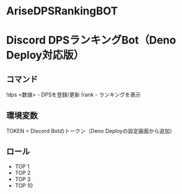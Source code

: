 # AriseDPSRankingBOT

# Discord DPSランキングBot（Deno Deploy対応版）

## コマンド
!dps <数値>  - DPSを登録/更新
!rank        - ランキングを表示

## 環境変数
TOKEN = Discord Botのトークン（Deno Deployの設定画面から追加）

## ロール
- TOP 1
- TOP 2
- TOP 3
- TOP 10
